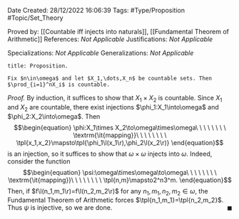 <div class="topSpace"></div>

Date Created: 28/12/2022 16:06:39
Tags: #Type/Proposition #Topic/Set_Theory

Proved by: [[Countable iff injects into naturals]], [[Fundamental Theorem of Arithmetic]]
References: <i>Not Applicable</i>
Justifications: <i>Not Applicable</i>

Specializations: <i>Not Applicable</i>
Generalizations: <i>Not Applicable</i>

``` ad-Proposition
title: Proposition.

Fix $n\in\omega$ and let $X_1,\dots,X_n$ be countable sets. Then $\prod_{i=1}^nX_i$ is countable.

```

<i>Proof.</i> By induction, it suffices to show that $X_1\times X_2$ is countable. Since $X_1$ and $X_2$ are countable, there exist injections $\phi_1:X_1\into\omega$ and $\phi_2:X_2\into\omega$. Then
$$\begin{equation}
    \phi:X_1\times X_2\to\omega\times\omega\ \ \ \ \ \ \ \ \textrm{\it{mapping}}\ \ \ \ \ \ \ \ \tpl{x_1,x_2}\mapsto\tpl{\phi_1\l(x_1\r),\phi_2\l(x_2\r)}
\end{equation}$$
is an injection, so it suffices to show that $\omega\times\omega$ injects into $\omega$. Indeed, consider the function
$$\begin{equation}
    \psi:\omega\times\omega\to\omega\ \ \ \ \ \ \ \ \textrm{\it{mapping}}\ \ \ \ \ \ \ \ \tpl{n,m}\mapsto2^n3^m.
\end{equation}$$
Then, if $f\l(n_1,m_1\r)=f\l(n_2,m_2\r)$ for any $n_1,m_1,n_2,m_2\in\omega$, the Fundamental Theorem of Arithmetic forces $\tpl{n_1,m_1}=\tpl{n_2,m_2}$. Thus $\psi$ is injective, so we are done.<span style="float:right;">$\blacksquare$</span>
